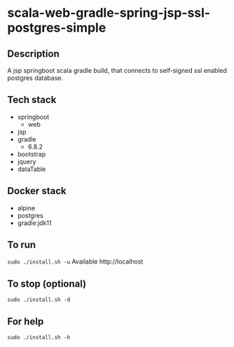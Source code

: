 # scala-web-gradle-spring-jsp-ssl-postgres-simple

## Description
A jsp springboot scala gradle build,
that connects to self-signed ssl enabled postgres database.

## Tech stack
- springboot
  - web
- jsp
- gradle
  - 6.8.2
- bootstrap
- jquery
- dataTable

## Docker stack
- alpine
- postgres
- gradle:jdk11

## To run
`sudo ./install.sh -u`
Available http://localhost

## To stop (optional)
`sudo ./install.sh -d`

## For help
`sudo ./install.sh -h`
